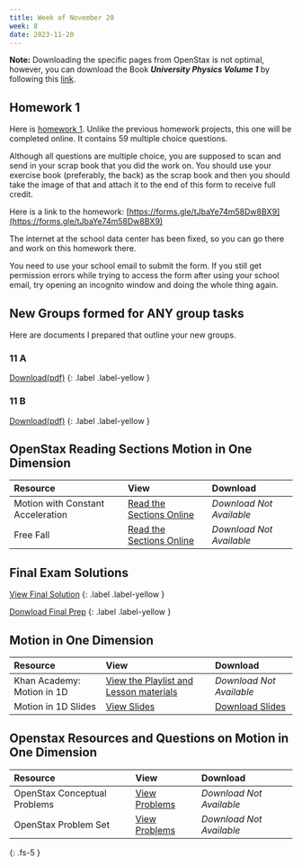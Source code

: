 ```yaml
---
title: Week of November 20
week: 8
date: 2023-11-20
---
```


**Note:** Downloading the specific pages from OpenStax is not optimal, however, you can download the Book _**University Physics Volume 1**_ by following this [link](https://assets.openstax.org/oscms-prodcms/media/documents/UniversityPhysicsVol1-WEB.pdf). 


## Homework 1

Here is [homework 1](https://forms.gle/tJbaYe74m58Dw8BX9). Unlike the previous homework projects, this one will be completed online. It contains 59 multiple choice questions.

Although all questions are multiple choice, you are supposed to scan and send in your scrap book that you did the work on. You should use your exercise book (preferably, the back) as the scrap book and then you should take the image of that and attach it to the end of this form to receive full credit.

Here is a link to the homework: [https://forms.gle/tJbaYe74m58Dw8BX9](https://forms.gle/tJbaYe74m58Dw8BX9)

The internet at the school data center has been fixed, so you can go there and work on this homework there.

You need to use your school email to submit the form. If you still get permission errors while trying to access the form after using your school email, try opening an incognito window and doing the whole thing again.


## New Groups formed for ANY group tasks

Here are documents I prepared that outline your new groups.

### 11 A

[Download(pdf)](/23-24/groups/A.pdf)
{: .label .label-yellow }

### 11 B 

[Download(pdf)](/23-24/groups/B.pdf)
{: .label .label-yellow }

## OpenStax Reading Sections Motion in One Dimension

| Resource        | View          | Download |
|:-------------|:------------------|:------|
| Motion with Constant Acceleration | [Read the Sections Online](https://openstax.org/books/university-physics-volume-1/pages/3-4-motion-with-constant-acceleration) | _Download Not Available_ |
| Free Fall   | [Read the Sections Online](https://openstax.org/books/university-physics-volume-1/pages/3-5-free-fall) | _Download Not Available_ |

## Final Exam Solutions
[View Final Solution](/23-24/1Q/final/solution.html)
{: .label .label-yellow }

[Donwload Final Prep](/23-24/1Q/final/solution.pdf)
{: .label .label-yellow }

## Motion in One Dimension

| Resource        | View          | Download |
|:-------------|:------------------|:------|
| Khan Academy: Motion in 1D | [View the Playlist and Lesson materials](https://www.khanacademy.org/science/physics/one-dimensional-motion) | _Download Not Available_ |
| Motion in 1D Slides  | [View Slides](https://docs.google.com/presentation/d/e/2PACX-1vS-xRGLNAQ_Jp4oFx5YD1Dr_paSlrwRpf4C3N1TnF10JCBzVBybw40RlamwpsbgYTOr1I4hZXbV2pwy/pub?start=false&loop=false&delayms=3000) |  [Download Slides](/23-24/1Q/motion/slides.pdf)|

## Openstax Resources and Questions on Motion in One Dimension

| Resource        | View          | Download |
|:-------------|:------------------|:------|
| OpenStax Conceptual Problems | [View Problems](https://openstax.org/books/university-physics-volume-1/pages/3-conceptual-questions) | _Download Not Available_ |
| OpenStax Problem Set   | [View Problems](https://openstax.org/books/university-physics-volume-1/pages/3-problems) | _Download Not Available_ |


{: .fs-5 }
